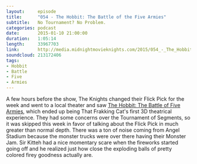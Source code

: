 ```yaml
---
layout:     episode
title:      "054 - The Hobbit: The Battle of the Five Armies"
subtitle:   No Tournament? No Problem.
categories: podcast
date:       2015-01-10 21:00:00
duration:   1:05:14
length:     33967703
link:       http://media.midnightmovieknights.com/2015/054_-_The_Hobbit_-_The_Battle_of_the_Five_Armies.m4a
soundcloud: 213172406
tags:
- Hobbit
- Battle
- Five
- Armies
---
```

A few hours before the show, The Knights changed their Flick Pick for the week and went to a local theater and saw [The Hobbit: The Battle of Five Armies](http://www.imdb.com/title/tt2310332/), which ended up being That Frakking Cat's first 3D theatrical experience. They had some concerns over the Tournament of Segments, so it was skipped this week in favor of talking about the Flick Pick in much greater than normal depth. There was a ton of noise coming from Angel Stadium because the monster trucks were over there having their Monster Jam. Sir Kitteh had a nice momentary scare when the fireworks started going off and he realized just how close the exploding balls of pretty colored firey goodness actually are.
